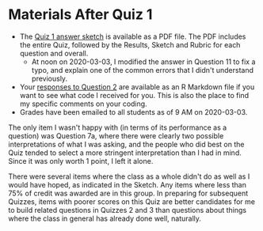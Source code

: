 # Materials After Quiz 1

- The [Quiz 1 answer sketch](https://github.com/THOMASELOVE/2020-432/blob/master/quizzes/postquiz1/quiz1_with_sketch.pdf) is available as a PDF file. The PDF includes the entire Quiz, followed by the Results, Sketch and Rubric for each question and overall. 
    - At noon on 2020-03-03, I modified the answer in Question 11 to fix a typo, and explain one of the common errors that I didn't understand previously.
- Your [responses to Question 2](https://github.com/THOMASELOVE/2020-432/blob/master/quizzes/postquiz1/quiz1_checkquestion2code.Rmd) are available as an R Markdown file if you want to see what code I received for you. This is also the place to find my specific comments on your coding.
- Grades have been emailed to all students as of 9 AM on 2020-03-03.

The only item I wasn't happy with (in terms of its performance as a question) was Question 7a, where there were clearly two possible interpretations of what I was asking, and the people who did best on the Quiz tended to select a more stringent interpretation than I had in mind. Since it was only worth 1 point, I left it alone.

There were several items where the class as a whole didn't do as well as I would have hoped, as indicated in the Sketch. Any items where less than 75% of credit was awarded are in this group. In preparing for subsequent Quizzes, items with poorer scores on this Quiz are better candidates for me to build related questions in Quizzes 2 and 3 than questions about things where the class in general has already done well, naturally. 


